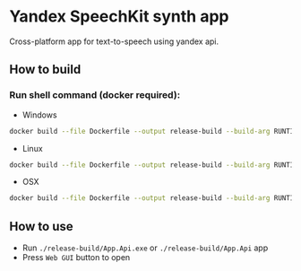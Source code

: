 # Yandex SpeechKit synth app

Cross-platform app for text-to-speech using yandex api.

## How to build

### Run shell command (docker required):

- Windows

```bash
docker build --file Dockerfile --output release-build --build-arg RUNTIME=win-x64 .
```

- Linux

```bash
docker build --file Dockerfile --output release-build --build-arg RUNTIME=linux-x64 .
```

- OSX

```bash
docker build --file Dockerfile --output release-build --build-arg RUNTIME=osx-x64 .
```

## How to use

- Run `./release-build/App.Api.exe` or `./release-build/App.Api` app
- Press `Web GUI` button to open